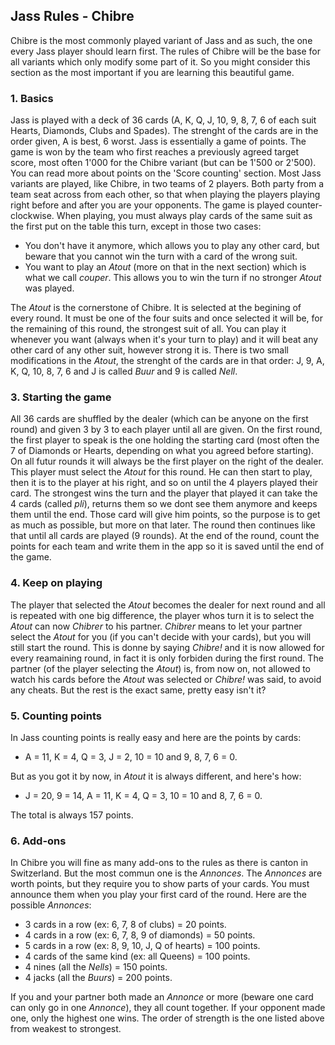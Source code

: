 ## Jass Rules - Chibre
Chibre is the most commonly played variant of Jass and as such, the one every Jass player should learn first. The rules of Chibre will be the base for all variants which only modify some part of it. So you might consider this section as the most important if you are learning this beautiful game.

### 1. Basics
Jass is played with a deck of 36 cards (A, K, Q, J, 10, 9, 8, 7, 6 of each suit Hearts, Diamonds, Clubs and Spades). The strenght of the cards are in the order given, A is best, 6 worst.
Jass is essentially a game of points. The game is won by the team who first reaches a previously agreed target score, most often 1'000 for the Chibre variant (but can be 1'500 or 2'500). You can read more about points on the 'Score counting' section. Most Jass variants are played, like Chibre, in two teams of 2 players. Both party from a team seat across from each other, so that when playing the players playing right before and after you are your opponents. The game is played counter-clockwise. When playing, you must always play cards of the same suit as the first put on the table this turn, except in those two cases:
- You don't have it anymore, which allows you to play any other card, but beware that you cannot win the turn with a card of the wrong suit.
- You want to play an *Atout* (more on that in the next section) which is what we call *couper*. This allows you to win the turn if no stronger *Atout* was played.

The *Atout* is the cornerstone of Chibre. It is selected at the begining of every round. It must be one of the four suits and once selected it will be, for the remaining of this round, the strongest suit of all. You can play it whenever you want (always when it's your turn to play) and it will beat any other card of any other suit, however strong it is. There is two small modifications in the *Atout*, the strenght of the cards are in that order: J, 9, A, K, Q, 10, 8, 7, 6 and J is called *Buur* and 9 is called *Nell*.

### 3. Starting the game
All 36 cards are shuffled by the dealer (which can be anyone on the first round) and given 3 by 3 to each player until all are given. On the first round, the first player to speak is the one holding the starting card (most often the 7 of Diamonds or Hearts, depending on what you agreed before starting). On all futur rounds it will always be the first player on the right of the dealer. This player must select the *Atout* for this round. He can then start to play, then it is to the player at his right, and so on until the 4 players played their card. The strongest wins the turn and the player that played it can take the 4 cards (called *pli*), returns them so we dont see them anymore and keeps them until the end. Those card will give him points, so the purpose is to get as much as possible, but more on that later. The round then continues like that until all cards are played (9 rounds). At the end of the round, count the points for each team and write them in the app so it is saved until the end of the game.

### 4. Keep on playing
The player that selected the *Atout* becomes the dealer for next round and all is repeated with one big difference, the player whos turn it is to select the *Atout* can now *Chibrer* to his partner.
*Chibrer* means to let your partner select the *Atout* for you (if you can't decide with your cards), but you will still start the round. This is donne by saying *Chibre!* and it is now allowed for every reamaining round, in fact it is only forbiden during the first round.
The partner (of the player selecting the *Atout*) is, from now on, not allowed to watch his cards before the *Atout* was selected or *Chibre!* was said, to avoid any cheats. But the rest is the exact same, pretty easy isn't it?

### 5. Counting points
In Jass counting points is really easy and here are the points by cards:
- A = 11, K = 4, Q = 3, J = 2, 10 = 10 and 9, 8, 7, 6 = 0.

But as you got it by now, in *Atout* it is always different, and here's how:
- J = 20, 9 = 14, A = 11, K = 4, Q = 3, 10 = 10 and 8, 7, 6 = 0.

The total is always 157 points.

### 6. Add-ons
In Chibre you will fine as many add-ons to the rules as there is canton in Switzerland. But the most commun one is the *Annonces*.
The *Annonces* are worth points, but they require you to show parts of your cards. You must announce them when you play your first card of the round.
Here are the possible *Annonces*:
- 3 cards in a row (ex: 6, 7, 8 of clubs) = 20 points.
- 4 cards in a row (ex: 6, 7, 8, 9 of diamonds) = 50 points.
- 5 cards in a row (ex: 8, 9, 10, J, Q of hearts) = 100 points.
- 4 cards of the same kind (ex: all Queens) = 100 points.
- 4 nines  (all the *Nells*) = 150 points.
- 4 jacks (all the *Buurs*) = 200 points.

If you and your partner both made an *Annonce* or more (beware one card can only go in one *Annonce*), they all count together. If your opponent made one, only the highest one wins. The order of strength is the one listed above from weakest to strongest.
